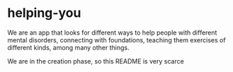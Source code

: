 # helping-you

We are an app that looks for different ways to help people with different mental disorders, connecting with foundations, teaching them exercises of different kinds, among many other things.

We are in the creation phase, so this README is very scarce
